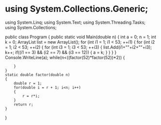 # using System.Collections.Generic;
using System.Linq;
using System.Text;
using System.Threading.Tasks;
using System.Collections;
					
public class Program
{
	public static void Main(double n)
	{
		int a = 0;
		n = 1;
		int k = 0;
		ArrayList list = new ArrayList();
		for (int i1 = 1; i1 < 53; ++i1)
		{
			for (int i2 = 1; i2 < 53; ++i2)
			{
				for (int i3 = 1; i3 < 53; ++i3)
				{
					list.Add(i1+""+i2+""+i3);
					k++;
					if((i1 == 3) && (i2 == 7) && (i3 == 12))
					{
						a = k;
					}
				}
			}
		}
		Console.WriteLine(a);
		while(n<((factor(52)*factor(52))*2))
		{
			
		}
	}
	static double factor(double n)
	{
		double r = 1;
		for(double i = r + 1; i<n; i++)
		{
			r = r*i;
		}
		return r;
	}
}
